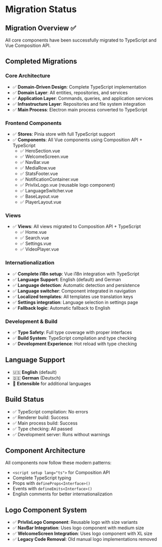 # Migration Status

## Migration Overview ✅

All core components have been successfully migrated to TypeScript and Vue Composition API.

## Completed Migrations

### Core Architecture
- ✅ **Domain-Driven Design**: Complete TypeScript implementation
- ✅ **Domain Layer**: All entities, repositories, and services
- ✅ **Application Layer**: Commands, queries, and application services
- ✅ **Infrastructure Layer**: Repositories and file system integration
- ✅ **Main Process**: Electron main process converted to TypeScript

### Frontend Components
- ✅ **Stores**: Pinia store with full TypeScript support
- ✅ **Components**: All Vue components using Composition API + TypeScript
  - ✅ HeroSection.vue
  - ✅ WelcomeScreen.vue
  - ✅ NavBar.vue
  - ✅ MediaRow.vue
  - ✅ StatsFooter.vue
  - ✅ NotificationContainer.vue
  - ✅ PrivlixLogo.vue (reusable logo component)
  - ✅ LanguageSwitcher.vue
  - ✅ BaseLayout.vue
  - ✅ PlayerLayout.vue

### Views
- ✅ **Views**: All views migrated to Composition API + TypeScript
  - ✅ Home.vue
  - ✅ Search.vue
  - ✅ Settings.vue  
  - ✅ VideoPlayer.vue

### Internationalization
- ✅ **Complete i18n setup**: Vue i18n integration with TypeScript
- ✅ **Language Support**: English (default) and German
- ✅ **Language detection**: Automatic detection and persistence  
- ✅ **Language switcher**: Component integrated in navigation
- ✅ **Localized templates**: All templates use translation keys
- ✅ **Settings integration**: Language selection in settings page
- ✅ **Fallback logic**: Automatic fallback to English

### Development & Build
- ✅ **Type Safety**: Full type coverage with proper interfaces
- ✅ **Build System**: TypeScript compilation and type checking
- ✅ **Development Experience**: Hot reload with type checking

## Language Support
- 🇺🇸 **English** (default)
- 🇩🇪 **German** (Deutsch)
- 🔧 **Extensible** for additional languages

## Build Status
- ✅ TypeScript compilation: No errors
- ✅ Renderer build: Success
- ✅ Main process build: Success
- ✅ Type checking: All passed
- ✅ Development server: Runs without warnings

## Component Architecture
All components now follow these modern patterns:
- `<script setup lang="ts">` for Composition API
- Complete TypeScript typing
- Props with `defineProps<Interface>()`
- Events with `defineEmits<Interface>()`
- English comments for better internationalization

## Logo Component System
- ✅ **PrivlixLogo Component**: Reusable logo with size variants
- ✅ **NavBar Integration**: Uses logo component with medium size
- ✅ **WelcomeScreen Integration**: Uses logo component with XL size
- ✅ **Legacy Code Removal**: Old manual logo implementations removed

